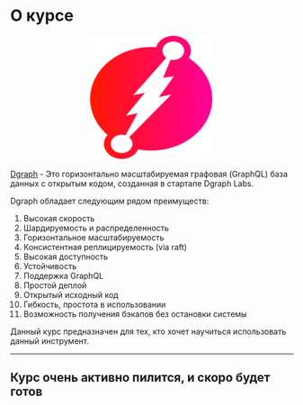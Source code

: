 # О курсе



<p align="center">
  <img width="220px" height="220px" src="dgraph.png" alt="logo"/>
</p>

[Dgraph](https://dgraph.io) - Это горизонтально масштабируемая графовая (GraphQL) база данных с открытым кодом, созданная в стартапе Dgraph Labs.

Dgraph обладает следующим рядом преимуществ:

1. Высокая скорость
2. Шардируемость и распределенность
3. Горизонтальное масштабируемость
4. Консистентная реплицируемость (via raft)
5. Высокая доступность
6. Устойчивость
7. Поддержка GraphQL
8. Простой деплой
9. Открытый исходный код
10. Гибкость, простота в использовании
11. Возможность получения бэкапов без остановки системы

Данный курс предназначен для тех, кто хочет научиться использовать данный инструмент.

---

## Курс очень активно пилится, и скоро будет готов
